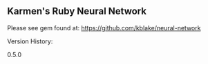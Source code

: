## Karmen's Ruby Neural Network

Please see gem found at: https://github.com/kblake/neural-network

Version History:

0.5.0

